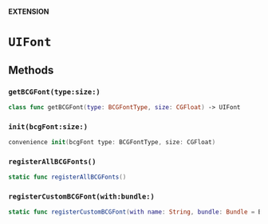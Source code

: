 **EXTENSION**

# `UIFont`

## Methods
### `getBCGFont(type:size:)`

```swift
class func getBCGFont(type: BCGFontType, size: CGFloat) -> UIFont
```

### `init(bcgFont:size:)`

```swift
convenience init(bcgFont type: BCGFontType, size: CGFloat)
```

### `registerAllBCGFonts()`

```swift
static func registerAllBCGFonts()
```

### `registerCustomBCGFont(with:bundle:)`

```swift
static func registerCustomBCGFont(with name: String, bundle: Bundle = Bundle(for: Section.self))
```
